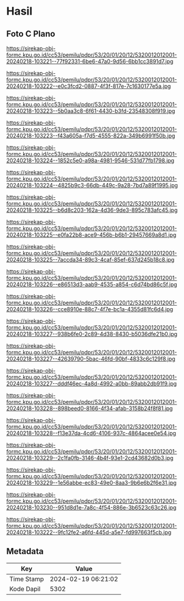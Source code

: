 # Hasil

## Foto C Plano

https://sirekap-obj-formc.kpu.go.id/cc53/pemilu/pdpr/53/20/01/20/12/5320012012001-20240218-103221--77f92331-6be6-47a0-9d56-6bb1cc3891d7.jpg

https://sirekap-obj-formc.kpu.go.id/cc53/pemilu/pdpr/53/20/01/20/12/5320012012001-20240218-103222--e0c3fcd2-0887-4f3f-817e-7c1630177e5a.jpg

https://sirekap-obj-formc.kpu.go.id/cc53/pemilu/pdpr/53/20/01/20/12/5320012012001-20240218-103223--5b0aa3c8-6f61-4430-b3fd-23548308f919.jpg

https://sirekap-obj-formc.kpu.go.id/cc53/pemilu/pdpr/53/20/01/20/12/5320012012001-20240218-103223--f43a605a-f7d5-4555-822a-349b6991f50b.jpg

https://sirekap-obj-formc.kpu.go.id/cc53/pemilu/pdpr/53/20/01/20/12/5320012012001-20240218-103224--1852c5e0-a98a-4981-9546-531d77fb1798.jpg

https://sirekap-obj-formc.kpu.go.id/cc53/pemilu/pdpr/53/20/01/20/12/5320012012001-20240218-103224--4825b9c3-66db-449c-9a28-7bd7a89f1995.jpg

https://sirekap-obj-formc.kpu.go.id/cc53/pemilu/pdpr/53/20/01/20/12/5320012012001-20240218-103225--b6d8c203-162a-4d36-9de3-895c783afc45.jpg

https://sirekap-obj-formc.kpu.go.id/cc53/pemilu/pdpr/53/20/01/20/12/5320012012001-20240218-103225--e0fa22b8-ace9-456b-b6b1-29457669a8d1.jpg

https://sirekap-obj-formc.kpu.go.id/cc53/pemilu/pdpr/53/20/01/20/12/5320012012001-20240218-103225--7accda34-89c3-4caf-85ef-637d245b18c8.jpg

https://sirekap-obj-formc.kpu.go.id/cc53/pemilu/pdpr/53/20/01/20/12/5320012012001-20240218-103226--e86513d3-aab9-4535-a854-c6d74bd86c5f.jpg

https://sirekap-obj-formc.kpu.go.id/cc53/pemilu/pdpr/53/20/01/20/12/5320012012001-20240218-103226--cce8910e-88c7-4f7e-bc1a-4355d81fc6d4.jpg

https://sirekap-obj-formc.kpu.go.id/cc53/pemilu/pdpr/53/20/01/20/12/5320012012001-20240218-103227--938b6fe0-2c89-4d38-8430-b5036dfe21b0.jpg

https://sirekap-obj-formc.kpu.go.id/cc53/pemilu/pdpr/53/20/01/20/12/5320012012001-20240218-103227--42639790-5bac-46fd-90bf-4833c6c129f8.jpg

https://sirekap-obj-formc.kpu.go.id/cc53/pemilu/pdpr/53/20/01/20/12/5320012012001-20240218-103227--dddf46ec-4a8d-4992-a0bb-89abb2db91f9.jpg

https://sirekap-obj-formc.kpu.go.id/cc53/pemilu/pdpr/53/20/01/20/12/5320012012001-20240218-103228--898beed0-8166-4f34-afab-3158b24f8f81.jpg

https://sirekap-obj-formc.kpu.go.id/cc53/pemilu/pdpr/53/20/01/20/12/5320012012001-20240218-103228--f13e37da-4cd6-4106-937c-4864acee0e54.jpg

https://sirekap-obj-formc.kpu.go.id/cc53/pemilu/pdpr/53/20/01/20/12/5320012012001-20240218-103229--2c1fa0fb-3146-4b4f-93e1-2cd43682d0b3.jpg

https://sirekap-obj-formc.kpu.go.id/cc53/pemilu/pdpr/53/20/01/20/12/5320012012001-20240218-103229--1e56abbe-ec83-49e0-8aa3-9b6e6b2f6e31.jpg

https://sirekap-obj-formc.kpu.go.id/cc53/pemilu/pdpr/53/20/01/20/12/5320012012001-20240218-103230--951d8d1e-7a8c-4f54-886e-3b6523c63c26.jpg

https://sirekap-obj-formc.kpu.go.id/cc53/pemilu/pdpr/53/20/01/20/12/5320012012001-20240218-103222--9fc12fe2-a6fd-445d-a5e7-fd997663f5cb.jpg


## Metadata

| Key        | Value               |
| ---------- | ------------------- |
| Time Stamp | 2024-02-19 06:21:02 |
| Kode Dapil | 5302                |



